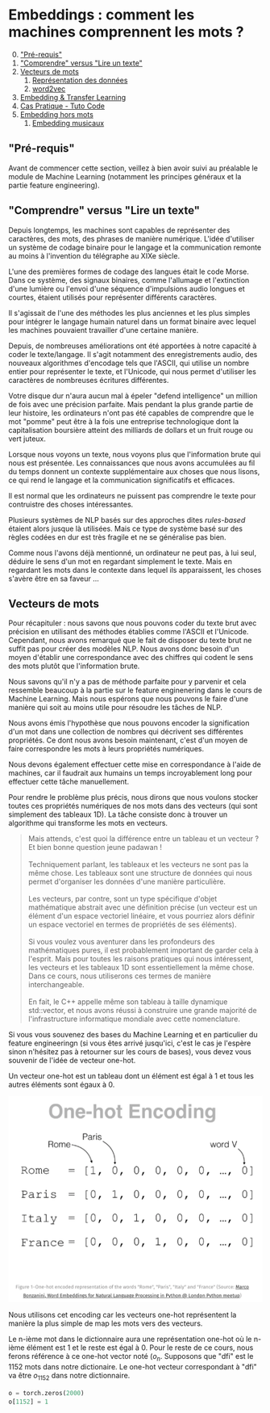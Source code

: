 # Embeddings : comment les machines comprennent les mots ?

0. ["Pré-requis"](#prerequis)
1. ["Comprendre" versus "Lire un texte"](#introduction)
2. [Vecteurs de mots](#vecteur2mots)
    1. [Représentation des données](#representdata)
    2. [word2vec](#word2vec)
3. [Embedding & Transfer Learning](#embeddingtlearning)
4. [Cas Pratique - Tuto Code](#pratique)
5. [Embedding hors mots](#embeddingNotword)
    1. [Embedding musicaux](#embeddingMusic)


## "Pré-requis" <a name="prerequis"></a>

Avant de commencer cette section, veillez à bien avoir suivi au préalable le module de Machine Learning (notamment les principes généraux et la partie feature engineering).

## "Comprendre" versus "Lire un texte" <a name="introduction"></a>

Depuis longtemps, les machines sont capables de représenter des caractères, des mots, des phrases de manière numérique. L'idée d'utiliser un système de codage binaire pour le langage et la communication remonte au moins à l'invention du télégraphe au XIXe siècle.

L'une des premières formes de codage des langues était le code Morse. Dans ce système, des signaux binaires, comme l'allumage et l'extinction d'une lumière ou l'envoi d'une séquence d'impulsions audio longues et courtes, étaient utilisés pour représenter différents caractères.

Il s'agissait de l'une des méthodes les plus anciennes et les plus simples pour intégrer le langage humain naturel dans un format binaire avec lequel les machines pouvaient travailler d'une certaine manière.

Depuis, de nombreuses améliorations ont été apportées à notre capacité à coder le texte/langage. Il s'agit notamment des enregistrements audio, des nouveaux algorithmes d'encodage tels que l'ASCII, qui utilise un nombre entier pour représenter le texte, et l'Unicode, qui nous permet d'utiliser les caractères de nombreuses écritures différentes.

Votre disque dur n'aura aucun mal à épeler "defend intelligence" un million de fois avec une précision parfaite. Mais pendant la plus grande partie de leur histoire, les ordinateurs n'ont pas été capables de comprendre que le mot "pomme" peut être à la fois une entreprise technologique dont la capitalisation boursière atteint des milliards de dollars et un fruit rouge ou vert juteux.

Lorsque nous voyons un texte, nous voyons plus que l'information brute qui nous est présentée. Les connaissances que nous avons accumulées au fil du temps donnent un contexte supplémentaire aux choses que nous lisons, ce qui rend le langage et la communication significatifs et efficaces.

Il est normal que les ordinateurs ne puissent pas comprendre le texte pour contruistre des choses intéressantes. 

Plusieurs systèmes de NLP basés sur des approches dites *rules-based* étaient alors jusque là utilisées.
Mais ce type de système basé sur des règles codées en dur est très fragile et ne se généralise pas bien.

Comme nous l'avons déjà mentionné, un ordinateur ne peut pas, à lui seul, déduire le sens d'un mot en regardant simplement le texte. Mais en regardant les mots dans le contexte dans lequel ils apparaissent, les choses s'avère être en sa faveur ...

## Vecteurs de mots <a name="vecteur2mots"></a>

Pour récapituler : nous savons que nous pouvons coder du texte brut avec précision en utilisant des méthodes établies comme l'ASCII et l'Unicode. Cependant, nous avons remarqué que le fait de disposer du texte brut ne suffit pas pour créer des modèles NLP. Nous avons donc besoin d'un moyen d'établir une correspondance avec des chiffres qui codent le sens des mots plutôt que l'information brute.

Nous savons qu'il n'y a pas de méthode parfaite pour y parvenir et cela ressemble beaucoup à la partie sur le feature enginenering dans le cours de Machine Learning. Mais nous espérons que nous pouvons le faire d'une manière qui soit au moins utile pour résoudre les tâches de NLP. 

Nous avons émis l'hypothèse que nous pouvons encoder la signification d'un mot dans une collection de nombres qui décrivent ses différentes propriétés. Ce dont nous avons besoin maintenant, c'est d'un moyen de faire correspondre les mots à leurs propriétés numériques. 

Nous devons également effectuer cette mise en correspondance à l'aide de machines, car il faudrait aux humains un temps incroyablement long pour effectuer cette tâche manuellement.

Pour rendre le problème plus précis, nous dirons que nous voulons stocker toutes ces propriétés numériques de nos mots dans des vecteurs (qui sont simplement des tableaux 1D). La tâche consiste donc à trouver un algorithme qui transforme les mots en vecteurs.


> Mais attends, c'est quoi la différence entre un tableau et un vecteur ? <br>
> Et bien bonne question jeune padawan ! <br><br>
> Techniquement parlant, les tableaux et les vecteurs ne sont pas la même chose. Les tableaux sont une structure de données qui nous permet d'organiser les données d'une manière particulière.<br><br>
> Les vecteurs, par contre, sont un type spécifique d'objet mathématique abstrait avec une définition précise (un vecteur est un élément d'un espace vectoriel linéaire, et vous pourriez alors définir un espace vectoriel en termes de propriétés de ses éléments).<br><br>
> Si vous voulez vous aventurer dans les profondeurs des mathématiques pures, il est probablement important de garder cela à l'esprit. Mais pour toutes les raisons pratiques qui nous intéressent, les vecteurs et les tableaux 1D sont essentiellement la même chose. Dans ce cours, nous utiliserons ces termes de manière interchangeable.<br><br>
> En fait, le C++ appelle même son tableau à taille dynamique std::vector, et nous avons réussi à construire une grande majorité de l'infrastructure informatique mondiale avec cette nomenclature.


Si vous vous souvenez des bases du Machine Learning et en particulier du feature engineeringn (si vous êtes arrivé jusqu'ici, c'est le cas je l'espère sinon n'hésitez pas à retourner sur les cours de bases), vous devez vous souvenir de l'idée de vecteur one-hot.

Un vecteur one-hot est un tableau dont un élément est égal à 1 et tous les autres éléments sont égaux à 0.


![onehot](one-hot.png)


Nous utilisons cet encoding car les vecteurs one-hot représentent la manière la plus simple de map les mots vers des vecteurs.

Le n-ième mot dans le dictionnaire aura une représentation one-hot où le n-ième élément est 1 et le reste est égal à 0. Pour le reste de ce cours, nous ferons référence à ce one-hot vector noté $(o_{n}$. Supposons que "dfi" est le 1152 mots dans notre dictionaire. Le one-hot vecteur correspondant à "dfi" va être $o_{1152}$ dans notre dictionnaire.

```python
o = torch.zeros(2000)
o[1152] = 1
```

